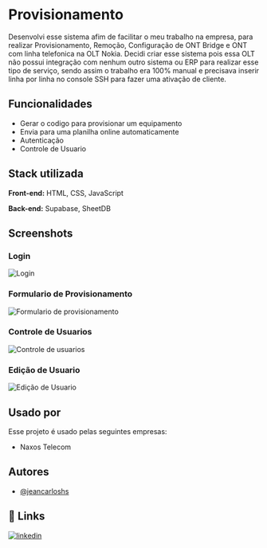 
# Provisionamento

Desenvolvi esse sistema afim de facilitar o meu trabalho na empresa, para realizar Provisionamento, Remoção, Configuração de ONT Bridge e ONT com linha telefonica na OLT Nokia. Decidi criar esse sistema pois essa OLT não possui integração com nenhum outro sistema ou ERP para realizar esse tipo de serviço, sendo assim o trabalho era 100% manual e precisava inserir linha por linha no console SSH para fazer uma ativação de cliente.


## Funcionalidades

- Gerar o codigo para provisionar um equipamento
- Envia para uma planilha online automaticamente
- Autenticação
- Controle de Usuario


## Stack utilizada

**Front-end:** HTML, CSS, JavaScript

**Back-end:** Supabase, SheetDB


## Screenshots
### Login
![Login](https://github.com/jeancarloshs/provisionamento/blob/master/img/prints_App/screenshot-1675548030188.jpeg)

### Formulario de Provisionamento
![Formulario de provisionamento](https://github.com/jeancarloshs/provisionamento/blob/master/img/prints_App/screenshot-1675548055252.jpeg)

### Controle de Usuarios
![Controle de usuarios](https://github.com/jeancarloshs/provisionamento/blob/master/img/prints_App/screenshot-1675548075808.jpeg)

### Edição de Usuario
![Edição de Usuario](https://github.com/jeancarloshs/provisionamento/blob/master/img/prints_App/print-edicao-de-usuario.jpeg)
## Usado por

Esse projeto é usado pelas seguintes empresas:

- Naxos Telecom


## Autores

- [@jeancarloshs](https://www.github.com/jeancarloshs)


## 🔗 Links
[![linkedin](https://img.shields.io/badge/linkedin-0A66C2?style=for-the-badge&logo=linkedin&logoColor=white)](https://www.linkedin.com/in/jean-carlos-nunes-de-almeida-81a68b139/)

